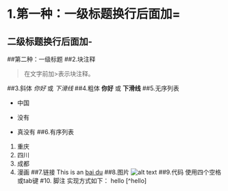 1.第一种：一级标题换行后面加=
=
二级标题换行后面加-
-
##第二种：一级标题
##2.块注释
>在文字前加>表示块注释。

##3.斜体
*你好* 或 _下滑线_
##4.粗体
**你好** 或 __下滑线__
##5.无序列表
* 中国
- 没有
+ 真没有
##6.有序列表
1. 重庆
2. 四川
3. 成都
4. 漫画
##7.链接
This is an [bai du](http://www.baidu.com)
##8.图片
![alt text](1000.jpg "胖老虎")
##9.代码
	使用四个空格或tab键
#10. 脚注
实现方式如下：
hello [^hello]
